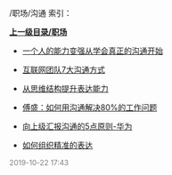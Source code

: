 /职场/沟通 索引：


**[上一级目录/职场](/职场/index.md)**

- [一个人的能力变强从学会真正的沟通开始](/职场/沟通/一个人的能力变强从学会真正的沟通开始.md)

- [互联网团队7大沟通方式](/职场/沟通/互联网团队7大沟通方式.md)

- [从思维结构提升表达能力](/职场/沟通/从思维结构提升表达能力.md)

- [傅盛：如何用沟通解决80%的工作问题](/职场/沟通/傅盛：如何用沟通解决80%的工作问题.md)

- [向上级汇报沟通的5点原则-华为](/职场/沟通/向上级汇报沟通的5点原则-华为.md)

- [如何组织精准的表达](/职场/沟通/如何组织精准的表达.md)


<font size=2 color='grey'> 2019-10-22 17:43 </font>